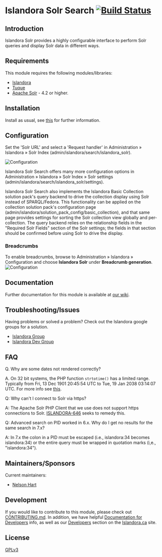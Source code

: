 # Islandora Solr Search [![Build Status](https://travis-ci.org/Islandora/islandora_solr_search.png?branch=7.x)](https://travis-ci.org/Islandora/islandora_solr_search)

## Introduction

Islandora Solr provides a highly configurable interface to perform Solr queries and display Solr data in different ways.

## Requirements

This module requires the following modules/libraries:

* [Islandora](https://github.com/islandora/islandora)
* [Tuque](https://github.com/islandora/tuque)
* [Apache Solr](https://lucene.apache.org/solr/) - 4.2 or higher.

## Installation
 
 Install as usual, see [this](https://drupal.org/documentation/install/modules-themes/modules-7) for further information.
 
## Configuration
 
Set the 'Solr URL' and select a 'Request handler' in Administration » Islandora » Solr Index (admin/islandora/search/islandora_solr).

![Configuration](http://i.imgur.com/qhELL78.png)

Islandora Solr Search offers many more configuration options in Administration » Islandora » Solr Index » Solr settings (admin/islandora/search/islandora_solr/settings).

Islandora Solr Search also implements the Islandora Basic Collection solution pack's query backend to drive the collection display using Solr instead of SPARQL/Fedora. This functionality can be applied on the collection solution pack's configuration page (admin/islandora/solution_pack_config/basic_collection), and that same page provides settings for sorting the Solr collection view globally and per-collection. The query backend relies on the relationship fields in the "Required Solr Fields" section of the Solr settings; the fields in that section should be confirmed before using Solr to drive the display.

### Breadcrumbs
To enable breadcrumbs, browse to Administration » Islandora » Configuration and choose **Islandora Solr** under **Breadcrumb generation**.
![Configuration](https://cloud.githubusercontent.com/assets/2857697/19577960/1c70a1c8-96df-11e6-8a7b-92fa16c30137.jpg)

## Documentation

Further documentation for this module is available at [our wiki](https://wiki.duraspace.org/display/ISLANDORA/Islandora+Solr+Search).

## Troubleshooting/Issues
 
 Having problems or solved a problem? Check out the Islandora google groups for a solution.
 
 * [Islandora Group](https://groups.google.com/forum/?hl=en&fromgroups#!forum/islandora)
 * [Islandora Dev Group](https://groups.google.com/forum/?hl=en&fromgroups#!forum/islandora-dev)
 
## FAQ

Q. Why are some dates not rendered correctly?
 
A. On 32 bit systems, the PHP function `strtotime()` has a limited range. Typically from Fri, 13 Dec 1901 20:45:54 UTC to Tue, 19 Jan 2038 03:14:07 UTC. For more info see [this](http://php.net/manual/en/function.strtotime.php#refsect1-function.strtotime-notes).

Q: Why can't I connect to Solr via https?

A: The Apache Solr PHP Client that we use does not support https connections to Solr. [ISLANDORA-646](https://jira.duraspace.org/browse/ISLANDORA-646) seeks to remedy this.

Q: Advanced search on PID worked in 6.x. Why do I get no results for the same search in 7.x?

A: In 7.x the colon in a PID must be escaped (i.e., islandora:34 becomes islandora\:34) or the entire query must be wrapped in quotation marks  (i,e., "islandora:34").

## Maintainers/Sponsors

Current maintainers:

* [Nelson Hart](https://github.com/nhart)

## Development

If you would like to contribute to this module, please check out [CONTRIBUTING.md](CONTRIBUTING.md). In addition, we have helpful [Documentation for Developers](https://github.com/Islandora/islandora/wiki#wiki-documentation-for-developers) info, as well as our [Developers](http://islandora.ca/developers) section on the [Islandora.ca](http://islandora.ca) site.

## License

[GPLv3](http://www.gnu.org/licenses/gpl-3.0.txt)
